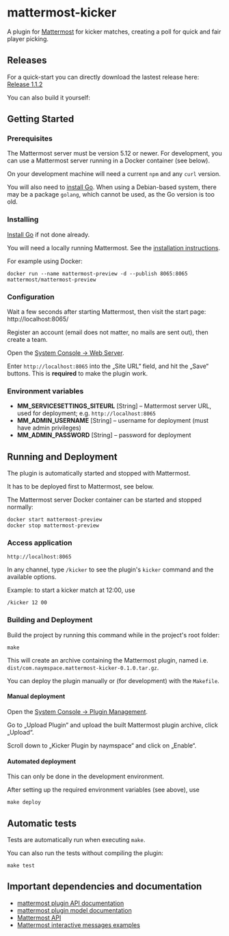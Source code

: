 # mattermost-kicker

A plugin for [Mattermost](https://mattermost.com/) for kicker matches, creating a poll for quick and fair player picking.

## Releases

For a quick-start you can directly download the lastest release here:
[Release 1.1.2](releases/com.naymspace.mattermost-kicker-1.1.2.tar.gz)

You can also build it yourself:

## Getting Started

### Prerequisites

The Mattermost server must be version 5.12 or newer. For development, you can use a Mattermost server running in a Docker container (see below).

On your development machine will need a current `npm` and any `curl` version.

You will also need to [install Go](https://golang.org/doc/install). When using a Debian-based system, there may be a package `golang`, which cannot be used, as the Go version is too old.

### Installing

[Install Go](https://golang.org/doc/install) if not done already.

You will need a locally running Mattermost. See the [installation instructions](https://mattermost.com/download/).

For example using Docker:

```shell
docker run --name mattermost-preview -d --publish 8065:8065 mattermost/mattermost-preview
```

### Configuration

Wait a few seconds after starting Mattermost, then visit the start page: http://localhost:8065/

Register an account (email does not matter, no mails are sent out), then create a team.

Open the [System Console → Web Server](http://localhost:8065/admin_console/environment/web_server).

Enter `http://localhost:8065` into the „Site URL“ field, and hit the „Save“ buttons. This is **required** to make the plugin work.

### Environment variables

-   **MM_SERVICESETTINGS_SITEURL** [String] – Mattermost server URL, used for deployment; e.g. `http://localhost:8065`
-   **MM_ADMIN_USERNAME** [String] – username for deployment (must have admin privileges)
-   **MM_ADMIN_PASSWORD** [String] – password for deployment

## Running and Deployment

The plugin is automatically started and stopped with Mattermost.

It has to be deployed first to Mattermost, see below.

The Mattermost server Docker container can be started and stopped normally:

```
docker start mattermost-preview
docker stop mattermost-preview
```

### Access application

```
http://localhost:8065
```

In any channel, type `/kicker` to see the plugin's `kicker` command and the available options.

Example: to start a kicker match at 12:00, use

```
/kicker 12 00
```

### Building and Deployment

Build the project by running this command while in the project's root folder:

```shell
make
```

This will create an archive containing the Mattermost plugin, named i.e. `dist/com.naymspace.mattermost-kicker-0.1.0.tar.gz`.

You can deploy the plugin manually or (for development) with the `Makefile`.

#### Manual deployment

Open the [System Console → Plugin Management](http://localhost:8065/admin_console/plugins/plugin_management).

Go to „Upload Plugin“ and upload the built Mattermost plugin archive, click „Upload“.

Scroll down to „Kicker Plugin by naymspace“ and click on „Enable“.

#### Automated deployment

This can only be done in the development environment.

After setting up the required environment variables (see above), use

```
make deploy
```

## Automatic tests

Tests are automatically run when executing `make`.

You can also run the tests without compiling the plugin:

```
make test
```

## Important dependencies and documentation

-   [mattermost plugin API documentation](https://developers.mattermost.com/extend/plugins/server/reference/#API)
-   [mattermost plugin model documentation](https://godoc.org/github.com/mattermost/mattermost-server/model)
-   [Mattermost API](https://api.mattermost.com/)
-   [Mattermost interactive messages examples](https://docs.mattermost.com/developer/interactive-messages.html)
